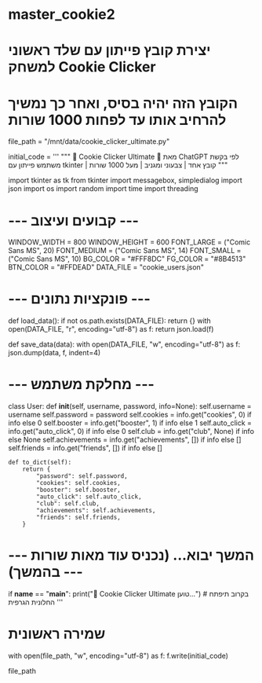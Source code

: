 
# master_cookie2
# יצירת קובץ פייתון עם שלד ראשוני למשחק Cookie Clicker
# הקובץ הזה יהיה בסיס, ואחר כך נמשיך להרחיב אותו עד לפחות 1000 שורות

file_path = "/mnt/data/cookie_clicker_ultimate.py"

initial_code = '''
"""
🍪 Cookie Clicker Ultimate 🍪
מאת ChatGPT לפי בקשת משתמש
פייתון עם tkinter | קובץ אחד | צבעוני ומגניב | מעל 1000 שורות
"""

import tkinter as tk
from tkinter import messagebox, simpledialog
import json
import os
import random
import time
import threading

# --- קבועים ועיצוב ---
WINDOW_WIDTH = 800
WINDOW_HEIGHT = 600
FONT_LARGE = ("Comic Sans MS", 20)
FONT_MEDIUM = ("Comic Sans MS", 14)
FONT_SMALL = ("Comic Sans MS", 10)
BG_COLOR = "#FFF8DC"
FG_COLOR = "#8B4513"
BTN_COLOR = "#FFDEAD"
DATA_FILE = "cookie_users.json"

# --- פונקציות נתונים ---
def load_data():
    if not os.path.exists(DATA_FILE):
        return {}
    with open(DATA_FILE, "r", encoding="utf-8") as f:
        return json.load(f)

def save_data(data):
    with open(DATA_FILE, "w", encoding="utf-8") as f:
        json.dump(data, f, indent=4)

# --- מחלקת משתמש ---
class User:
    def __init__(self, username, password, info=None):
        self.username = username
        self.password = password
        self.cookies = info.get("cookies", 0) if info else 0
        self.booster = info.get("booster", 1) if info else 1
        self.auto_click = info.get("auto_click", 0) if info else 0
        self.club = info.get("club", None) if info else None
        self.achievements = info.get("achievements", []) if info else []
        self.friends = info.get("friends", []) if info else []

    def to_dict(self):
        return {
            "password": self.password,
            "cookies": self.cookies,
            "booster": self.booster,
            "auto_click": self.auto_click,
            "club": self.club,
            "achievements": self.achievements,
            "friends": self.friends,
        }

# --- המשך יבוא... (נכניס עוד מאות שורות בהמשך) ---

if __name__ == "__main__":
    print("🍪 Cookie Clicker Ultimate טוען...")
    # בקרוב תיפתח החלונית הגרפית
'''

# שמירה ראשונית
with open(file_path, "w", encoding="utf-8") as f:
    f.write(initial_code)

file_path
